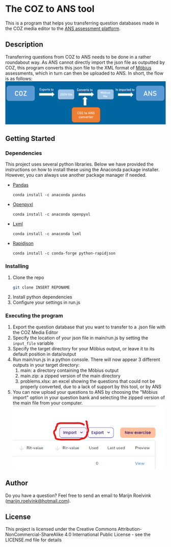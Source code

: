 # The COZ to ANS tool

This is a program that helps you transferring question databases made in the COZ media editor to the [ANS assessment platform](https://ans.app/landing).

## Description

Transferring questions from COZ to ANS needs to be done in a rather roundabout way. As ANS cannot directly import the json file as outputted by COZ, this program converts this json file to the XML format of [Möbius](https://www.digitaled.com/mobius/) assessments, which in turn can then be uploaded to ANS. 
In short, the flow is as follows:
![img.png](img/img.png)
## Getting Started

### Dependencies

This project uses several python libraries. Below we have provided the instructions on how to install these using the Anaconda package installer. However, you can always use another package manager if needed.

* [Pandas](https://pandas.pydata.org/docs/getting_started/install.html)
  ```
  conda install -c anaconda pandas
  ```
* [Openpyxl]()
  ```
  conda install -c anaconda openpyxl
  ```

* [Lxml](https://anaconda.org/anaconda/lxml)
  ```
  conda install -c anaconda lxml
  ```

* [Rapidjson](https://pypi.org/project/python-rapidjson/)
  ```
  conda install -c conda-forge python-rapidjson
  ```

### Installing

1. Clone the repo
   ```sh
   git clone INSERT REPONAME
   ```
2. Install python dependencies
3. Configure your settings in run.js

### Executing the program
1. Export the question database that you want to transfer to a .json file with the COZ Media Editor
2. Specify the location of your json file in main/run.js by setting the `input_file` variable
3. Specify the target directory for your Möbius output, or leave it to its default position in data/output
4. Run main/run.js in a python console. There will now appear 3 different outputs in your target directory:
   1. main: a directory containing the Möbius output
   2. main.zip: a zipped version of the main directory
   3. problems.xlsx: an excel showing the questions that could not be properly converted, due to a lack of support by this tool, or by ANS
5. You can now upload your questions to ANS by choosing the "Möbius import" option in your question bank and selecting the zipped version of the main file from your computer.
  ![img_1.png](img/img_1.png)


## Author

Do you have a question? Feel free to send an email to Marijn Roelvink ([marijn.roelvink@hotmail.com](mailto:marijn.roelvink@hotmail.com)).


## License

This project is licensed under the Creative Commons Attribution-NonCommercial-ShareAlike 4.0 International Public License - see the LICENSE.md file for details
